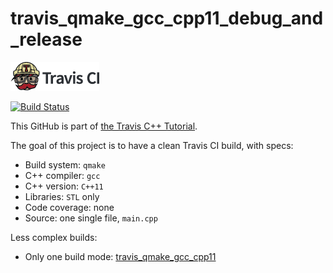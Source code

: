 # travis_qmake_gcc_cpp11_debug_and_release

[![Travis CI logo](TravisCI.png)](https://travis-ci.org)

[![Build Status](https://travis-ci.org/richelbilderbeek/travis_qmake_gcc_cpp11_debug_and_release.svg?branch=master)](https://travis-ci.org/richelbilderbeek/travis_qmake_gcc_cpp11_debug_and_release)

This GitHub is part of [the Travis C++ Tutorial](https://github.com/richelbilderbeek/travis_cpp_tutorial).

The goal of this project is to have a clean Travis CI build, with specs:
 * Build system: `qmake`
 * C++ compiler: `gcc`
 * C++ version: `C++11`
 * Libraries: `STL` only
 * Code coverage: none
 * Source: one single file, `main.cpp`

Less complex builds:
 * Only one build mode: [travis_qmake_gcc_cpp11](https://www.github.com/richelbilderbeek/travis_qmake_gcc_cpp11)
